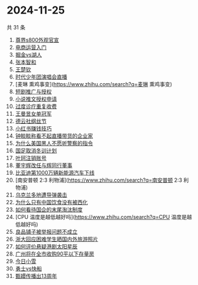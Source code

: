 # 2024-11-25

共 31 条

<!-- BEGIN ZHIHUSEARCH -->
<!-- 最后更新时间 Mon Nov 25 2024 19:10:28 GMT+0800 (China Standard Time) -->
1. [尊界s800外观官宣](https://www.zhihu.com/search?q=尊界s800外观官宣)
1. [电商运营入门](https://www.zhihu.com/search?q=电商运营入门)
1. [掘金vs湖人](https://www.zhihu.com/search?q=掘金vs湖人)
1. [张本智和](https://www.zhihu.com/search?q=张本智和)
1. [王楚钦](https://www.zhihu.com/search?q=王楚钦)
1. [时代少年团演唱会直播](https://www.zhihu.com/search?q=时代少年团演唱会直播)
1. [麦琳 熏鸡事变](https://www.zhihu.com/search?q=麦琳 熏鸡事变)
1. [短剧推广与授权](https://www.zhihu.com/search?q=短剧推广与授权)
1. [小说推文授权申请](https://www.zhihu.com/search?q=小说推文授权申请)
1. [过度诊疗重复收费](https://www.zhihu.com/search?q=过度诊疗重复收费)
1. [王曼昱女单冠军](https://www.zhihu.com/search?q=王曼昱女单冠军)
1. [德云社纲丝节](https://www.zhihu.com/search?q=德云社纲丝节)
1. [小红书赚钱技巧](https://www.zhihu.com/search?q=小红书赚钱技巧)
1. [钟睒睒称看不起直播带货的企业家](https://www.zhihu.com/search?q=钟睒睒称看不起直播带货的企业家)
1. [为什么美国黑人不愿听警察的指令](https://www.zhihu.com/search?q=为什么美国黑人不愿听警察的指令)
1. [国足取消冬训计划](https://www.zhihu.com/search?q=国足取消冬训计划)
1. [叶珂注销账号](https://www.zhihu.com/search?q=叶珂注销账号)
1. [董宇辉改任与辉同行董事](https://www.zhihu.com/search?q=董宇辉改任与辉同行董事)
1. [比亚迪第1000万辆新能源汽车下线](https://www.zhihu.com/search?q=比亚迪第1000万辆新能源汽车下线)
1. [南安普顿 2:3 利物浦](https://www.zhihu.com/search?q=南安普顿 2:3 利物浦)
1. [乌克兰多地遭导弹袭击](https://www.zhihu.com/search?q=乌克兰多地遭导弹袭击)
1. [为什么只有中国饮食没有被西化](https://www.zhihu.com/search?q=为什么只有中国饮食没有被西化)
1. [如何看待国企的末尾淘汰制度](https://www.zhihu.com/search?q=如何看待国企的末尾淘汰制度)
1. [CPU 温度是越低越好吗](https://www.zhihu.com/search?q=CPU 温度是越低越好吗)
1. [良品铺子被举报问题不成立](https://www.zhihu.com/search?q=良品铺子被举报问题不成立)
1. [浙大回应困难学生晒国内外旅游照片](https://www.zhihu.com/search?q=浙大回应困难学生晒国内外旅游照片)
1. [如何评价悬疑港剧太阳星辰](https://www.zhihu.com/search?q=如何评价悬疑港剧太阳星辰)
1. [广州将在全市收购90平以下存量房](https://www.zhihu.com/search?q=广州将在全市收购90平以下存量房)
1. [今日小雪](https://www.zhihu.com/search?q=今日小雪)
1. [勇士vs快船](https://www.zhihu.com/search?q=勇士vs快船)
1. [甄嬛传播出13周年](https://www.zhihu.com/search?q=甄嬛传播出13周年)
<!-- END ZHIHUSEARCH -->
